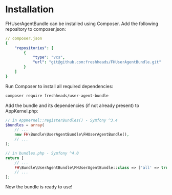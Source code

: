 Installation
============

FHUserAgentBundle can be installed using Composer. Add the following repository to composer.json:

``` yaml
// composer.json
{
    "repositories": [
        {
            "type": "vcs",
            "url": "git@github.com:freshheads/FHUserAgentBundle.git"
        }
    ]
}
```

Run Composer to install all required dependencies:

``` bash
composer require freshheads/user-agent-bundle
```

Add the bundle and its dependencies (if not already present) to AppKernel.php:

``` php
// in AppKernel::registerBundles() - Symfony ^3.4
$bundles = array(
    // ...
    new FH\Bundle\UserAgentBundle\FHUserAgentBundle(),
    // ...
);

// in bundles.php - Symfony ^4.0
return [
    // ...
    FH\Bundle\UserAgentBundle\FHUserAgentBundle::class => ['all' => true],
    // ...
];
```

Now the bundle is ready to use!
